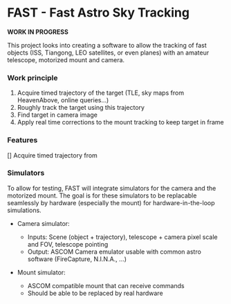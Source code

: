 # FAST - Fast Astro Sky Tracking

**WORK IN PROGRESS**

This project looks into creating a software to allow the tracking of fast objects (ISS, Tiangong, LEO satellites, or even planes) with an amateur telescope, motorized mount and camera.

### Work principle

1. Acquire timed trajectory of the target (TLE, sky maps from HeavenAbove, online queries...)
2. Roughly track the target using this trajectory
3. Find target in camera image
4. Apply real time corrections to the mount tracking to keep target in frame

### Features

[] Acquire timed trajectory from

### Simulators

To allow for testing, FAST will integrate simulators for the camera and the motorized mount. The goal is for these simulators to be replacable seamlessly by hardware (especially the mount) for hardware-in-the-loop simulations.

* Camera simulator:
    * Inputs: Scene (object + trajectory), telescope + camera pixel scale and FOV, telescope pointing
    * Output: ASCOM Camera emulator usable with common astro software (FireCapture, N.I.N.A., ...)

* Mount simulator:
    * ASCOM compatible mount that can receive commands
    * Should be able to be replaced by real hardware